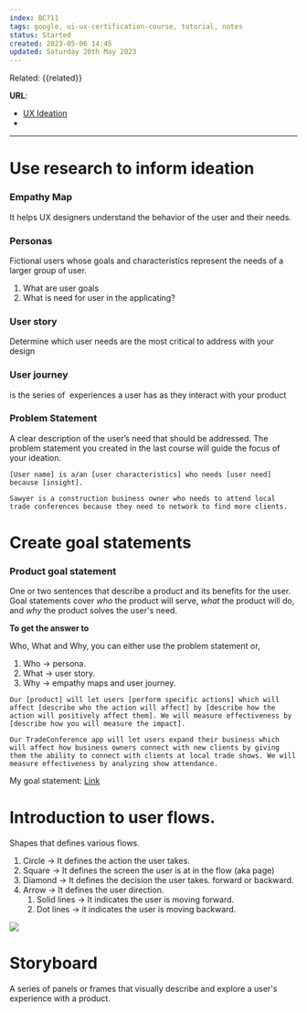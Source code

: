 ```yaml
---
index: BC711
tags: google, ui-ux-certification-course, tutorial, notes
status: Started
created: 2023-05-06 14:45
updated: Saturday 20th May 2023
---
```

Related: {{related}}

**URL**: 
- [UX Ideation](https://www.nngroup.com/articles/ux-ideation/)
- 

---

# Use research to inform ideation

### Empathy Map 
It helps UX designers understand the behavior of the user and their needs.

### Personas
Fictional users whose goals and characteristics represent the needs of a larger group of user.

1. What are user goals
2. What is need for user in the applicating? 

### User story
Determine which user needs are the most critical to address with your design

### User journey
is the series of  experiences a user has as they interact with your product

### Problem Statement
A clear description of the user’s need that should be addressed. The problem statement you created in the last course will guide the focus of your ideation. 
```ad-hint
[User name] is a/an [user characteristics] who needs [user need] because [insight].
```

```ad-example
Sawyer is a construction business owner who needs to attend local trade conferences because they need to network to find more clients. 
```

# Create goal statements

### Product goal statement
One or two sentences that describe a product and its benefits for the user. Goal statements cover *who* the product will serve, *what* the product will do, and *why* the product solves the user's need. 


**To get the answer to**

Who, What and Why, you can either use the problem statement or, 

1. Who -> persona. 
2. What -> user story. 
3. Why -> empathy maps and user journey. 

```ad-hint
Our [product] will let users [perform specific actions] which will affect [describe who the action will affect] by [describe how the action will positively affect them]. We will measure effectiveness by [describe how you will measure the impact].
```
```ad-example
Our TradeConference app will let users expand their business which will affect how business owners connect with new clients by giving them the ability to connect with clients at local trade shows. We will measure effectiveness by analyzing show attendance.
```

My goal statement: [Link](https://docs.google.com/presentation/d/1yQ5UkV5yzl67kF0xVrvbH3uXO5DO1V3VMV--uQgqnUw/edit#slide=id.g247ec047e9d_0_0)

# Introduction to user flows.

Shapes that defines various flows. 
1. Circle -> It defines the action the user takes. 
2. Square -> It defines the screen the user is at in the flow (aka page)
3. Diamond -> It defines the decision the user takes. forward or backward.
4. Arrow -> It defines the user direction. 
	1. Solid lines -> It indicates the user is moving forward.
	2. Dot lines -> it indicates the user is moving backward.

![](https://i.imgur.com/p1y2wRT.png)

# Storyboard

A series of panels or frames that visually describe and explore a user's experience with a product.